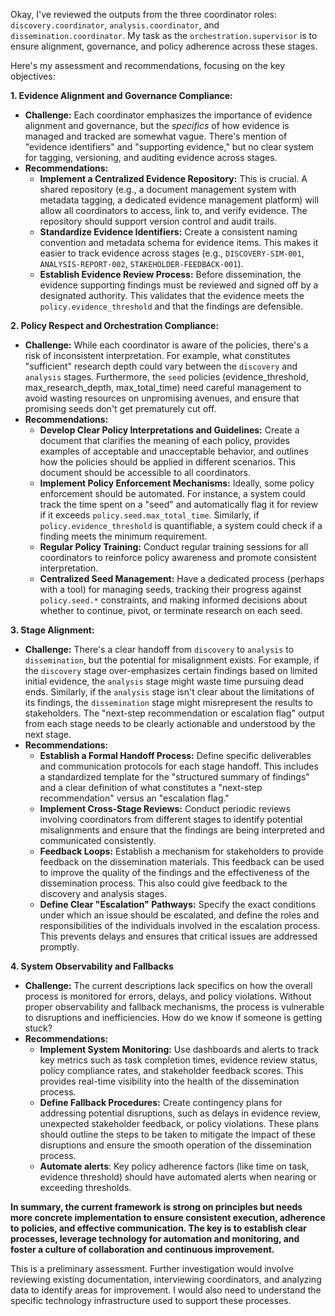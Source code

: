 Okay, I've reviewed the outputs from the three coordinator roles: `discovery.coordinator`, `analysis.coordinator`, and `dissemination.coordinator`. My task as the `orchestration.supervisor` is to ensure alignment, governance, and policy adherence across these stages.

Here's my assessment and recommendations, focusing on the key objectives:

**1. Evidence Alignment and Governance Compliance:**

*   **Challenge:** Each coordinator emphasizes the importance of evidence alignment and governance, but the *specifics* of how evidence is managed and tracked are somewhat vague. There's mention of "evidence identifiers" and "supporting evidence," but no clear system for tagging, versioning, and auditing evidence across stages.
*   **Recommendations:**
    *   **Implement a Centralized Evidence Repository:** This is crucial. A shared repository (e.g., a document management system with metadata tagging, a dedicated evidence management platform) will allow all coordinators to access, link to, and verify evidence.  The repository should support version control and audit trails.
    *   **Standardize Evidence Identifiers:** Create a consistent naming convention and metadata schema for evidence items.  This makes it easier to track evidence across stages (e.g., `DISCOVERY-SIM-001`, `ANALYSIS-REPORT-002`, `STAKEHOLDER-FEEDBACK-001`).
    *   **Establish Evidence Review Process:** Before dissemination, the evidence supporting findings must be reviewed and signed off by a designated authority. This validates that the evidence meets the `policy.evidence_threshold` and that the findings are defensible.

**2. Policy Respect and Orchestration Compliance:**

*   **Challenge:** While each coordinator is aware of the policies, there's a risk of inconsistent interpretation.  For example, what constitutes "sufficient" research depth could vary between the `discovery` and `analysis` stages.  Furthermore, the `seed` policies (evidence_threshold, max_research_depth, max_total_time) need careful management to avoid wasting resources on unpromising avenues, and ensure that promising seeds don't get prematurely cut off.
*   **Recommendations:**
    *   **Develop Clear Policy Interpretations and Guidelines:** Create a document that clarifies the meaning of each policy, provides examples of acceptable and unacceptable behavior, and outlines how the policies should be applied in different scenarios. This document should be accessible to all coordinators.
    *   **Implement Policy Enforcement Mechanisms:** Ideally, some policy enforcement should be automated. For instance, a system could track the time spent on a "seed" and automatically flag it for review if it exceeds `policy.seed.max_total_time`. Similarly, if `policy.evidence_threshold` is quantifiable, a system could check if a finding meets the minimum requirement.
    *   **Regular Policy Training:** Conduct regular training sessions for all coordinators to reinforce policy awareness and promote consistent interpretation.
    *    **Centralized Seed Management:** Have a dedicated process (perhaps with a tool) for managing seeds, tracking their progress against `policy.seed.*` constraints, and making informed decisions about whether to continue, pivot, or terminate research on each seed.

**3. Stage Alignment:**

*   **Challenge:** There's a clear handoff from `discovery` to `analysis` to `dissemination`, but the potential for misalignment exists.  For example, if the `discovery` stage over-emphasizes certain findings based on limited initial evidence, the `analysis` stage might waste time pursuing dead ends.  Similarly, if the `analysis` stage isn't clear about the limitations of its findings, the `dissemination` stage might misrepresent the results to stakeholders.  The "next-step recommendation or escalation flag" output from each stage needs to be clearly actionable and understood by the next stage.
*   **Recommendations:**
    *   **Establish a Formal Handoff Process:** Define specific deliverables and communication protocols for each stage handoff.  This includes a standardized template for the "structured summary of findings" and a clear definition of what constitutes a "next-step recommendation" versus an "escalation flag."
    *   **Implement Cross-Stage Reviews:** Conduct periodic reviews involving coordinators from different stages to identify potential misalignments and ensure that the findings are being interpreted and communicated consistently.
    *   **Feedback Loops:**  Establish a mechanism for stakeholders to provide feedback on the dissemination materials.  This feedback can be used to improve the quality of the findings and the effectiveness of the dissemination process. This also could give feedback to the discovery and analysis stages.
    *   **Define Clear "Escalation" Pathways:**  Specify the exact conditions under which an issue should be escalated, and define the roles and responsibilities of the individuals involved in the escalation process. This prevents delays and ensures that critical issues are addressed promptly.

**4. System Observability and Fallbacks**

*   **Challenge:** The current descriptions lack specifics on how the overall process is monitored for errors, delays, and policy violations. Without proper observability and fallback mechanisms, the process is vulnerable to disruptions and inefficiencies.  How do we know if someone is getting stuck?
*   **Recommendations:**
    *   **Implement System Monitoring:** Use dashboards and alerts to track key metrics such as task completion times, evidence review status, policy compliance rates, and stakeholder feedback scores. This provides real-time visibility into the health of the dissemination process.
    *   **Define Fallback Procedures:** Create contingency plans for addressing potential disruptions, such as delays in evidence review, unexpected stakeholder feedback, or policy violations. These plans should outline the steps to be taken to mitigate the impact of these disruptions and ensure the smooth operation of the dissemination process.
    *   **Automate alerts**: Key policy adherence factors (like time on task, evidence threshold) should have automated alerts when nearing or exceeding thresholds.

**In summary, the current framework is strong on principles but needs more concrete implementation to ensure consistent execution, adherence to policies, and effective communication.  The key is to establish clear processes, leverage technology for automation and monitoring, and foster a culture of collaboration and continuous improvement.**

This is a preliminary assessment. Further investigation would involve reviewing existing documentation, interviewing coordinators, and analyzing data to identify areas for improvement. I would also need to understand the specific technology infrastructure used to support these processes.
